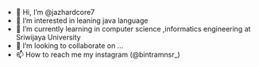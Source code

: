 - 👋 Hi, I’m @jazhardcore7
- 👀 I’m interested in leaning java language
- 🌱 I’m currently learning in computer science ,informatics engineering at Sriwijaya University
- 💞️ I’m looking to collaborate on ...
- 📫 How to reach me my instagram (@bintramnsr_) 

<!---
jazhardcore7/jazhardcore7 is a ✨ special ✨ repository because its `README.md` (this file) appears on your GitHub profile.
You can click the Preview link to take a look at your changes.
--->
